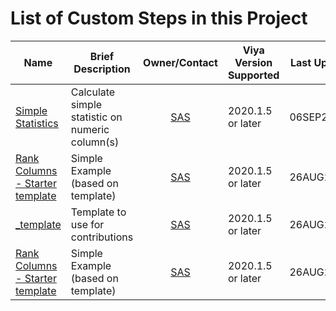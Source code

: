# List of Custom Steps in this Project

| Name | Brief Description | Owner/Contact | Viya Version Supported | Last Update |
| --- | --- | :-: | --- | ---|
| [Simple Statistics](./Simple%20Statistics/README.md) | Calculate simple statistic on numeric column(s) | [SAS](https://github.com/sassoftware) | 2020.1.5 or later | 06SEP22 |
| [Rank Columns - Starter template](./Rank%20Columns%20-%20Starter%20template/README.md) | Simple Example (based on template) | [SAS](https://github.com/sassoftware) | 2020.1.5 or later | 26AUG2022 |
| [_template](./_template/README.md) | Template to use for contributions | [SAS](https://github.com/sassoftware) | 2020.1.5 or later | 26AUG2022 |
| [Rank Columns - Starter template](./Rank%20Columns%20-%20Starter%20template/README.md) | Simple Example (based on template) | [SAS](https://github.com/sassoftware) | 2020.1.5 or later | 26AUG2022 |

